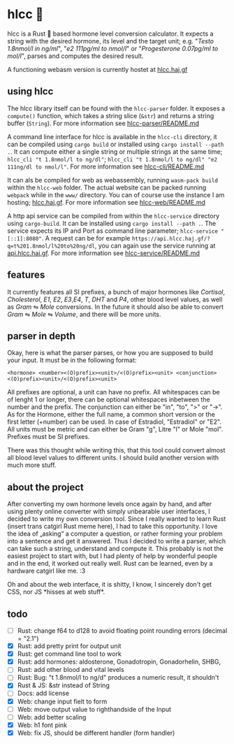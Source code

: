# hlcc :syringe:

hlcc is a Rust :crab: based hormone level conversion calculator. It expects a string with the desired hormone, its level and the target unit; e.g. "*Testo 1.8nmol/l in ng/ml*", "*e2 111pg/ml to nmol/l*" or "*Progesterone 0.07pg/ml to mol/l*", parses and computes the desired result.

A functioning webasm version is currently hostet at [hlcc.haj.gf](https://hlcc.haj.gf)

## using hlcc

The hlcc library itself can be found with the `hlcc-parser` folder. It exposes a `compute()` function, which takes a string slice (`&str`) and returns a string buffer (`String`). For more information see [hlcc-parser/README.md](https://github.com/Jana-Marie/hlcc/blob/main/hlcc-parser/README.md)

A command line interface for hlcc is available in the `hlcc-cli` directory, it can be compiled using `cargo build` or installed using `cargo install --path .`. It can compute either a single string or multiple strings at the same time; `hlcc_cli "t 1.8nmol/l to ng/dl"`; `hlcc_cli "t 1.8nmol/l to ng/dl" "e2 111ng/dl to nmol/l"`. For more information see [hlcc-cli/README.md](https://github.com/Jana-Marie/hlcc/blob/main/hlcc-cli/README.md)

It can als be compiled for web as webassembly, running `wasm-pack build` within the `hlcc-web` folder. The actual website can be packed running `webpack` while in the `www/` directory. You can of course use the instance I am hosting; [hlcc.haj.gf](https://hlcc.haj.gf). For more information see [hlcc-web/README.md](https://github.com/Jana-Marie/hlcc/blob/main/hlcc-web/README.md)

A http api service can be compiled from within the `hlcc-service` directory using `cargo-build`. It can be installed using `cargo install --path .`. The service expects its IP and Port as command line parameter; `hlcc-service "[::1]:8080"`. A request can be for example `https://api.hlcc.haj.gf/?q=t%201.8nmol/l%20to%20ng/dl`, you can again use the service running at [api.hlcc.haj.gf](https://api.hlcc.haj.gf/?q=). For more information see [hlcc-service/README.md](https://github.com/Jana-Marie/hlcc/blob/main/hlcc-service/README.md)

## features

It currently features all SI prefixes, a bunch of major hormones like *Cortisol*, *Cholesterol*, *E1*, *E2*, *E3*,*E4*, *T*, *DHT* and *P4*, other blood level values, as well as *Gram* ⇋ *Mole* conversions. In the future it should also be able to convert *Gram* ⇋ *Mole* ⇋ *Volume*, and there will be more units.

## parser in depth

Okay, here is what the parser parses, or how you are supposed to build your input. It must be in the following format:

`<hormone> <number><(O)prefix><unit>/<(O)prefix><unit> <conjunction> <(O)prefix><unit>/<(O)prefix><unit>`

All prefixes are optional, a unit can have no prefix. All whitespaces can be of lenght 1 or longer, there can be optional whitespaces inbetween the number and the prefix. The conjunction can either be "in", "to", ">" or "->". As for the Hormone, either the full name, a common short version or the first letter (+number) can be used. In case of Estradiol, "Estradiol" or "E2". All units must be metric and can either be Gram "g", Litre "l" or Mole "mol". Prefixes must be SI prefixes.

There was this thought while writing this, that this tool could convert almost all blood level values to different units. I should build another version with much more stuff.

## about the project

After converting my own hormone levels once again by hand, and after using plenty online converter with simply unbearable user interfaces, I decided to write my own conversion tool. Since I really wanted to learn Rust (insert trans catgirl Rust meme here), I had to take this opportunity. I love the idea of „asking“ a computer a question, or rather forming your problem into a sentence and get it answered. Thus I decided to write a parser, which can take such a string, understand and compute it. This probably is not the easiest project to start with, but I had plenty of help by wonderful people and in the end, it worked out really well. Rust can be learned, even by a hardware catgirl like me. :3

Oh and about the web interface, it is shitty, I know, I sincerely don't get CSS, nor JS \*hisses at web stuff\*.

## todo

 - [ ] Rust: change f64 to d128 to avoid floating point rounding errors (decimal = "2.1")
 - [x] Rust: add pretty print for output unit
 - [x] Rust: get command line tool to work
 - [x] Rust: add hormones: aldosterone, Gonadotropin, Gonadorhelin, SHBG,
 - [ ] Rust: add other blood and vital levels
 - [ ] Rust: Bug: "t 1.8nmol/l to ng/d" produces a numeric result, it shouldn't
 - [x] Rust & JS: &str instead of String
 - [ ] Docs: add license
 - [x] Web: change input fielt to form
 - [ ] Web: move output value to righthandside of the Input
 - [ ] Web: add better scaling
 - [x] Web: h1 font pink
 - [x] Web: fix JS, should be different handler (form handler)
